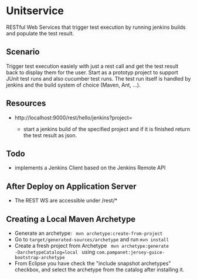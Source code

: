 Unitservice
======================

RESTful Web Services that trigger test execution by running jenkins builds and populate the test result.


Scenario
--------

Trigger test execution easiely with just a rest call and get the test result back to display them for the user.
Start as a prototyp project to support JUnit test runs and also cucumber test runs. The test run itself is handled by jenkins
and the build system of choice (Maven, Ant, ...).

Resources
--------

- http://localhost:9000/rest/hello/jenkins?project=<name of the jenkins project to run>
  - start a jenkins build of the specified project and if it is finished return the test result as json.

Todo
--------
- implements a Jenkins Client based on the Jenkins Remote API 

After Deploy on Application Server
----------------------------------
- The REST WS are accessible under /rest/*

Creating a Local Maven Archetype
--------------------------------
- Generate an archetype: <code> mvn archetype:create-from-project </code>
- Go to <code>target/generated-sources/archetype</code> and run <code>mvn install </code>
- Create a fresh project from Archetype <code> mvn archetype:generate -DarchetypeCatalog=local </code> using <code>com.pampanet:jersey-guice-bootstrap-archetype </code>
- From Eclipse you have check the "include snapshot archetypes" checkbox, and select the archetype from the catalog after installing it.
